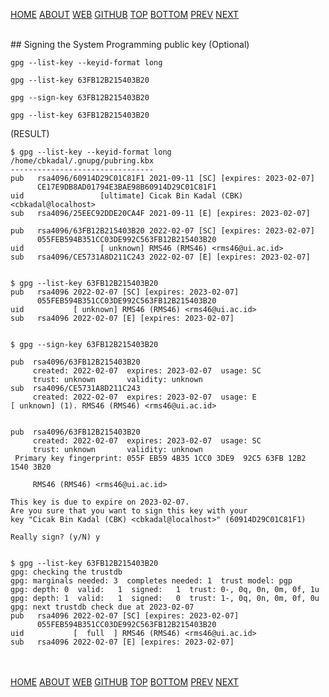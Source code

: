 ---
---
[HOME](index.md)
[ABOUT](README.md)
[WEB](https://osp4diss.vlsm.org/)
[GITHUB](https://github.com/os2xx/osp4diss/)
[TOP](#)
[BOTTOM](#endofpage)
[PREV](W02-05.md)
[NEXT](W02-07.md)

<br>
## Signing the System Programming public key (Optional)


```
gpg --list-key --keyid-format long

gpg --list-key 63FB12B215403B20

gpg --sign-key 63FB12B215403B20

gpg --list-key 63FB12B215403B20

```

(RESULT)
```
$ gpg --list-key --keyid-format long
/home/cbkadal/.gnupg/pubring.kbx
--------------------------------
pub   rsa4096/60914D29C01C81F1 2021-09-11 [SC] [expires: 2023-02-07]
      CE17E9DB8AD01794E3BAE98B60914D29C01C81F1
uid                 [ultimate] Cicak Bin Kadal (CBK) <cbkadal@localhost>
sub   rsa4096/25EEC92DDE20CA4F 2021-09-11 [E] [expires: 2023-02-07]

pub   rsa4096/63FB12B215403B20 2022-02-07 [SC] [expires: 2023-02-07]
      055FEB594B351CC03DE992C563FB12B215403B20
uid                 [ unknown] RMS46 (RMS46) <rms46@ui.ac.id>
sub   rsa4096/CE5731A8D211C243 2022-02-07 [E] [expires: 2023-02-07]


$ gpg --list-key 63FB12B215403B20
pub   rsa4096 2022-02-07 [SC] [expires: 2023-02-07]
      055FEB594B351CC03DE992C563FB12B215403B20
uid           [ unknown] RMS46 (RMS46) <rms46@ui.ac.id>
sub   rsa4096 2022-02-07 [E] [expires: 2023-02-07]


$ gpg --sign-key 63FB12B215403B20

pub  rsa4096/63FB12B215403B20
     created: 2022-02-07  expires: 2023-02-07  usage: SC  
     trust: unknown       validity: unknown
sub  rsa4096/CE5731A8D211C243
     created: 2022-02-07  expires: 2023-02-07  usage: E   
[ unknown] (1). RMS46 (RMS46) <rms46@ui.ac.id>


pub  rsa4096/63FB12B215403B20
     created: 2022-02-07  expires: 2023-02-07  usage: SC  
     trust: unknown       validity: unknown
 Primary key fingerprint: 055F EB59 4B35 1CC0 3DE9  92C5 63FB 12B2 1540 3B20

     RMS46 (RMS46) <rms46@ui.ac.id>

This key is due to expire on 2023-02-07.
Are you sure that you want to sign this key with your
key "Cicak Bin Kadal (CBK) <cbkadal@localhost>" (60914D29C01C81F1)

Really sign? (y/N) y


$ gpg --list-key 63FB12B215403B20
gpg: checking the trustdb
gpg: marginals needed: 3  completes needed: 1  trust model: pgp
gpg: depth: 0  valid:   1  signed:   1  trust: 0-, 0q, 0n, 0m, 0f, 1u
gpg: depth: 1  valid:   1  signed:   0  trust: 1-, 0q, 0n, 0m, 0f, 0u
gpg: next trustdb check due at 2023-02-07
pub   rsa4096 2022-02-07 [SC] [expires: 2023-02-07]
      055FEB594B351CC03DE992C563FB12B215403B20
uid           [  full  ] RMS46 (RMS46) <rms46@ui.ac.id>
sub   rsa4096 2022-02-07 [E] [expires: 2023-02-07]

```

<br id="endofpage"><br>
[HOME](index.md)
[ABOUT](README.md)
[WEB](https://osp4diss.vlsm.org/)
[GITHUB](https://github.com/os2xx/osp4diss)
[TOP](#)
[BOTTOM](#endofpage)
[PREV](W02-05.md)
[NEXT](W02-07.md)
<br>

